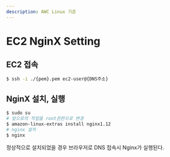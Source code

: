 ```yaml
---
description: AWC Linux 기준
---
```


# EC2 NginX Setting

## EC2 접속

```bash
$ ssh -i ./{pem}.pem ec2-user@{DNS주소}
```

## NginX 설치, 실행

```bash
$ sudo su
# 앞으로의 작업을 root권한으로 변경
$ amazon-linux-extras install nginx1.12
# nginx 설치
$ nginx
```

정상적으로 설치되었을 경우 브라우저로 DNS 접속시 Nginx가 실행된다.

